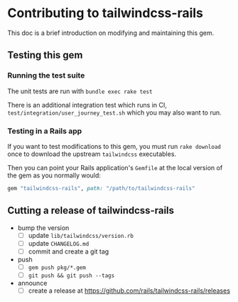 # Contributing to tailwindcss-rails

This doc is a brief introduction on modifying and maintaining this gem.


## Testing this gem

### Running the test suite

The unit tests are run with `bundle exec rake test`

There is an additional integration test which runs in CI, `test/integration/user_journey_test.sh` which you may also want to run.


### Testing in a Rails app

If you want to test modifications to this gem, you must run `rake download` once to download the upstream `tailwindcss` executables.

Then you can point your Rails application's `Gemfile` at the local version of the gem as you normally would:

``` ruby
gem "tailwindcss-rails", path: "/path/to/tailwindcss-rails"
```


## Cutting a release of tailwindcss-rails

- bump the version
  - [ ] update `lib/tailwindcss/version.rb`
  - [ ] update `CHANGELOG.md`
  - [ ] commit and create a git tag
- push
  - [ ] `gem push pkg/*.gem`
  - [ ] `git push && git push --tags`
- announce
  - [ ] create a release at https://github.com/rails/tailwindcss-rails/releases
